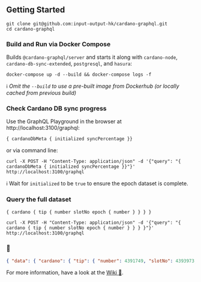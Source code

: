 ## Getting Started

``` console
git clone git@github.com:input-output-hk/cardano-graphql.git
cd cardano-graphql
```
### Build and Run via Docker Compose
Builds `@cardano-graphql/server` and starts it along with `cardano-node`, `cardano-db-sync-extended`, `postgresql`, and `hasura`:

``` console
docker-compose up -d --build && docker-compose logs -f
```
:information_source: _Omit the `--build` to use a pre-built image from Dockerhub (or locally cached from previous build)_

### Check Cardano DB sync progress

Use the GraphQL Playground in the browser at http://localhost:3100/graphql:
``` graphql 
{ cardanoDbMeta { initialized syncPercentage }}
```
or via command line:
``` console
curl -X POST -H "Content-Type: application/json" -d '{"query": "{ cardanoDbMeta { initialized syncPercentage }}"}' http://localhost:3100/graphql
```
:information_source: Wait for `initialized` to be `true` to ensure the epoch dataset is complete.

### Query the full dataset

```graphql
{ cardano { tip { number slotNo epoch { number } } } }
```
``` console
curl -X POST -H "Content-Type: application/json" -d '{"query": "{ cardano { tip { number slotNo epoch { number } } } }"}' http://localhost:3100/graphql
```
### :tada:

``` json
{ "data": { "cardano": { "tip": { "number": 4391749, "slotNo": 4393973, "epoch": { "number": 203 } } } } }
```

For more information, have a look at the [Wiki :book:](https://github.com/input-output-hk/cardano-graphql/wiki).